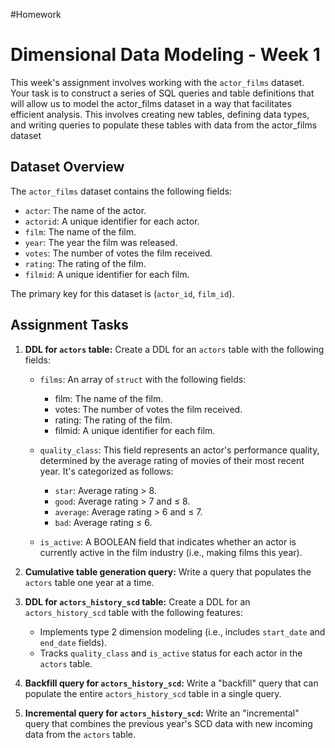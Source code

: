#Homework
# Dimensional Data Modeling - Week 1

This week's assignment involves working with the `actor_films` dataset. Your task is to construct a series of SQL queries and table definitions that will allow us to model the actor_films dataset in a way that facilitates efficient analysis. This involves creating new tables, defining data types, and writing queries to populate these tables with data from the actor_films dataset

## Dataset Overview
The `actor_films` dataset contains the following fields:

- `actor`: The name of the actor.
- `actorid`: A unique identifier for each actor.
- `film`: The name of the film.
- `year`: The year the film was released.
- `votes`: The number of votes the film received.
- `rating`: The rating of the film.
- `filmid`: A unique identifier for each film.

The primary key for this dataset is (`actor_id`, `film_id`).

## Assignment Tasks

1. **DDL for `actors` table:** Create a DDL for an `actors` table with the following fields:
    - `films`: An array of `struct` with the following fields:
		- film: The name of the film.
		- votes: The number of votes the film received.
		- rating: The rating of the film.
		- filmid: A unique identifier for each film.

    - `quality_class`: This field represents an actor's performance quality, determined by the average rating of movies of their most recent year. It's categorized as follows:
		- `star`: Average rating > 8.
		- `good`: Average rating > 7 and ≤ 8.
		- `average`: Average rating > 6 and ≤ 7.
		- `bad`: Average rating ≤ 6.
    - `is_active`: A BOOLEAN field that indicates whether an actor is currently active in the film industry (i.e., making films this year).
    
2. **Cumulative table generation query:** Write a query that populates the `actors` table one year at a time.
    
3. **DDL for `actors_history_scd` table:** Create a DDL for an `actors_history_scd` table with the following features:
    - Implements type 2 dimension modeling (i.e., includes `start_date` and `end_date` fields).
    - Tracks `quality_class` and `is_active` status for each actor in the `actors` table.
      
4. **Backfill query for `actors_history_scd`:** Write a "backfill" query that can populate the entire `actors_history_scd` table in a single query.
    
5. **Incremental query for `actors_history_scd`:** Write an "incremental" query that combines the previous year's SCD data with new incoming data from the `actors` table.
